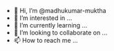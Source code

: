 - 👋 Hi, I’m @madhukumar-muktha
- 👀 I’m interested in ...
- 🌱 I’m currently learning ...
- 💞️ I’m looking to collaborate on ...
- 📫 How to reach me ...

<!---
madhukumar-muktha/madhukumar-muktha is a ✨ special ✨ repository because its `README.md` (this file) appears on your GitHub profile.
You can click the Preview link to take a look at your changes.
--->
